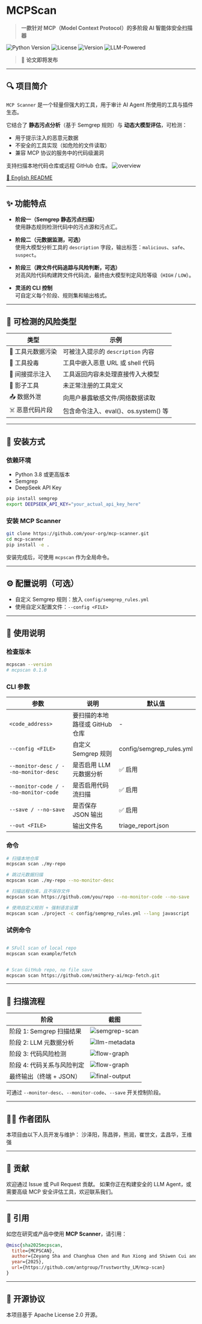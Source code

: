 # MCPScan

> **一款针对 MCP（Model Context Protocol）的多阶段 AI 智能体安全扫描器**

![Python Version](https://img.shields.io/badge/python-3.8%2B-blue)
![License](https://img.shields.io/badge/license-Apache%202.0-green)
![Version](https://img.shields.io/badge/version-0.0.0-orange)
![LLM-Powered](https://img.shields.io/badge/LLM-DeepSeek-yellow)

> 📝 **论文即将发布**

---

## 🔍 项目简介

`MCP Scanner` 是一个轻量但强大的工具，用于审计 AI Agent 所使用的工具与插件生态。

它结合了 **静态污点分析**（基于 Semgrep 规则）与 **动态大模型评估**，可检测：
- 用于提示注入的恶意元数据
- 不安全的工具实现（如危险的文件读取）
- 兼容 MCP 协议的服务中的代码级漏洞

支持扫描本地代码仓库或远程 GitHub 仓库。
![overview](image/overview_cn.png)

[📄 English README](README.md)

---

## ✨ 功能特点

+ **阶段一（Semgrep 静态污点扫描）**  
  使用静态规则检测代码中的污点源和污点汇。

+ **阶段二（元数据监测，可选）**  
  使用大模型分析工具的 `description` 字段，输出标签：`malicious`、`safe`、`suspect`。

+ **阶段三（跨文件代码追踪与风险判断，可选）**  
  对高风险代码构建跨文件代码流，最终由大模型判定风险等级（`HIGH` / `LOW`）。

+ **灵活的 CLI 控制**  
  可自定义每个阶段、规则集和输出格式。

---

## 🧠 可检测的风险类型

| 类型 | 示例 |
|------|------|
| 🧬 工具元数据污染 | 可被注入提示的 `description` 内容 |
| 🧪 工具投毒 | 工具中嵌入恶意 URL 或 shell 代码 |
| 🔁 间接提示注入 | 工具返回内容未处理直接传入大模型 |
| 🧰 影子工具 | 未正常注册的工具定义 |
| 📤 数据外泄 | 向用户暴露敏感文件/网络数据读取 |
| ☠️ 恶意代码片段 | 包含命令注入、eval()、os.system() 等 |

---

## 🧰 安装方式

### 依赖环境

+ Python 3.8 或更高版本
+ Semgrep
+ DeepSeek API Key

```bash
pip install semgrep
export DEEPSEEK_API_KEY="your_actual_api_key_here"
```

### 安装 MCP Scanner

```bash
git clone https://github.com/your-org/mcp-scanner.git
cd mcp-scanner
pip install -e .
```

安装完成后，可使用 `mcpscan` 作为全局命令。

---

## ⚙️ 配置说明（可选）

+ 自定义 Semgrep 规则：放入 `config/semgrep_rules.yml`
+ 使用自定义配置文件：`--config <FILE>`

---

## 🚀 使用说明

### 检查版本
```bash
mcpscan --version
# mcpscan 0.1.0
```

### CLI 参数

| 参数 | 说明 | 默认值 |
|------|------|--------|
| `<code_address>` | 要扫描的本地路径或 GitHub 仓库 | - |
| `--config <FILE>` | 自定义 Semgrep 规则 | config/semgrep_rules.yml |
| `--monitor-desc / --no-monitor-desc` | 是否启用 LLM 元数据分析 | ✅ 启用 |
| `--monitor-code / --no-monitor-code` | 是否启用代码流扫描 | ✅ 启用 |
| `--save / --no-save` | 是否保存 JSON 输出 | ✅ 启用 |
| `--out <FILE>` | 输出文件名 | triage_report.json |

### 命令
```bash
# 扫描本地仓库
mcpscan scan ./my-repo

# 跳过元数据扫描
mcpscan scan ./my-repo --no-monitor-desc

# 扫描远程仓库，且不保存文件
mcpscan scan https://github.com/you/repo --no-monitor-code --no-save

# 使用自定义规则 + 强制语言设置
mcpscan scan ./project -c config/semgrep_rules.yml --lang javascript
```

### 试例命令
```bash

# SFull scan of local repo
mcpscan scan example/fetch


# Scan GitHub repo, no file save
mcpscan scan https://github.com/smithery-ai/mcp-fetch.git


```

---

## 🧭 扫描流程

| 阶段 | 截图 |
|------|------|
| 阶段 1: Semgrep 扫描结果 | ![semgrep-scan](image/semgrep.png) |
| 阶段 2: LLM 元数据分析 | ![llm-metadata](image/metadata_scan.png) |
| 阶段 3: 代码风险检测 | ![flow-graph](image/code_detection.png) |
| 阶段 4: 代码关系与风险判定 | ![flow-graph](image/code_relate.png) |
| 最终输出（终端 + JSON） | ![final-output](image/result.png) |

可通过 `--monitor-desc`、`--monitor-code`、`--save` 开关控制阶段。

---

## 👨‍💻 作者团队

本项目由以下人员开发与维护：
沙泽阳，陈昌骅，熊润，崔世文，孟昌华，王维强

---

## 🤝 贡献

欢迎通过 Issue 或 Pull Request 贡献。
如果你正在构建安全的 LLM Agent，或需要高级 MCP 安全评估工具，欢迎联系我们。

---

## 📄 引用

如您在研究或产品中使用 **MCP Scanner**，请引用：

```bibtex
@misc{sha2025mcpscan,
  title={MCPSCAN},
  author={Zeyang Sha and Changhua Chen and Run Xiong and Shiwen Cui and Changhua Meng and Weiqiang Wang},
  year={2025},
  url={https://github.com/antgroup/Trustworthy_LM/mcp-scan}
}
```

---

## 📜 开源协议

本项目基于 Apache License 2.0 开源。
